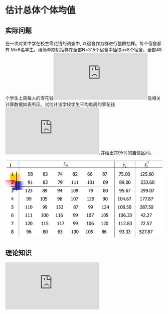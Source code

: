 # 估计总体个体均值

## 实际问题

在一次对某中学在校生零花钱的调查中, 以宿舍作为群进行整群抽样。每个宿舍都有 M=6名学生。用简单随机抽样在全部N=315个宿舍中抽取n=8个宿舍。全部48个学生上周每人的零花钱![](https://latex.codecogs.com/gif.latex?y_%7Bij%7D)及相关计算数据如表所示。试估计该学校学生平均每周的零花钱![](https://latex.codecogs.com/gif.latex?%5Cbar%7B%5Cbar%20y%7D),并给出其95%的置信区间。

![](data.png)

## 理论知识

![](https://latex.codecogs.com/gif.latex?v%28%5Cbar%7B%5Cbar%20y%7D%29%3D%5Cfrac%7B1-f%7D%7BnM%7Ds_b%5E2)
